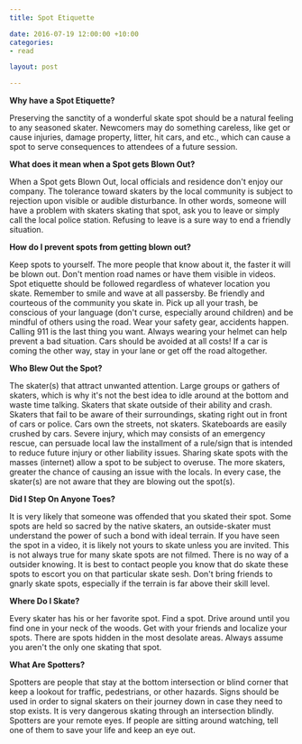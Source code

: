 ```yaml
---
title: Spot Etiquette

date: 2016-07-19 12:00:00 +10:00
categories:
- read

layout: post

---
```

**Why have a Spot Etiquette?**


Preserving the sanctity of a wonderful skate spot should be a natural feeling to any seasoned skater. Newcomers may do something careless, like get or cause injuries, damage property, litter, hit cars, and etc., which can cause a spot to serve consequences to attendees of a future session.


**What does it mean when a Spot gets Blown Out?**


When a Spot gets Blown Out, local officials and residence don't enjoy our company. The tolerance toward skaters by the local community is subject to rejection upon visible or audible disturbance. In other words, someone will have a problem with skaters skating that spot, ask you to leave or simply call the local police station. Refusing to leave is a sure way to end a friendly situation.


**How do I prevent spots from getting blown out?**


Keep spots to yourself. The more people that know about it, the faster it will be blown out. Don't mention road names or have them visible in videos. Spot etiquette should be followed regardless of whatever location you skate. Remember to smile and wave at all passersby. Be friendly and courteous of the community you skate in. Pick up all your trash, be conscious of your language (don't curse, especially around children) and be mindful of others using the road. Wear your safety gear, accidents happen. Calling 911 is the last thing you want. Always wearing your helmet can help prevent a bad situation. Cars should be avoided at all costs! If a car is coming the other way, stay in your lane or get off the road altogether.


**Who Blew Out the Spot?**


The skater(s) that attract unwanted attention. Large groups or gathers of skaters, which is why it's not the best idea to idle around at the bottom and waste time talking. Skaters that skate outside of their ability and crash. Skaters that fail to be aware of their surroundings, skating right out in front of cars or police. Cars own the streets, not skaters. Skateboards are easily crushed by cars. Severe injury, which may consists of an emergency rescue, can persuade local law the installment of a rule/sign that is intended to reduce future injury or other liability issues. Sharing skate spots with the masses (internet) allow a spot to be subject to overuse. The more skaters, greater the chance of causing an issue with the locals. In every case, the skater(s) are not aware that they are blowing out the spot(s).


**Did I Step On Anyone Toes?**


It is very likely that someone was offended that you skated their spot. Some spots are held so sacred by the native skaters, an outside-skater must understand the power of such a bond with ideal terrain. If you have seen the spot in a video, it is likely not yours to skate unless you are invited. This is not always true for many skate spots are not filmed. There is no way of a outsider knowing. It is best to contact people you know that do skate these spots to escort you on that particular skate sesh. Don't bring friends to gnarly skate spots, especially if the terrain is far above their skill level.


**Where Do I Skate?**


Every skater has his or her favorite spot. Find a spot. Drive around until you find one in your neck of the woods. Get with your friends and localize your spots. There are spots hidden in the most desolate areas. Always assume you aren't the only one skating that spot.

**What Are Spotters?**


Spotters are people that stay at the bottom intersection or blind corner that keep a lookout for traffic, pedestrians, or other hazards. Signs should be used in order to signal skaters on their journey down in case they need to stop exists. It is very dangerous skating through an intersection blindly. Spotters are your remote eyes. If people are sitting around watching, tell one of them to save your life and keep an eye out.
